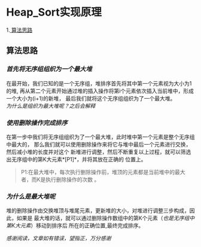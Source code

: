 # Heap_Sort实现原理

1.[ 算法思路](#算法思想)

## 算法思路

### *首先将无序组组织为一个最大堆*
在最开始，我们已知的是一个无序组，堆排序首先将其中第一个元素视为大小为1的堆,
再从第二个元素开始通过堆的插入操作将第i个元素依次插入当前堆中，形成一个大小为(i+1)的新堆，
最后我们就将这个无序组组织为了一个最大堆。  
*为什么是组织为最大堆呢？之后会解释*
  
### *使用删除操作完成排序*
在第一步中我们将无序组组织为了一个最大堆，此时堆中第一个元素是整个无序组中最大的， 
那么我们就可以使用删除操作来将它与堆中最后一个元素进行交换，然后减小堆的长度并对这个
新堆进行调整，然后不断重复以上过程，就可以筛选出无序组中的第K大元素*[P1]*，并将其放在正确的
位置上。  
>P1:在最大堆中，每次执行删除操作前，堆顶的元素都是当前堆中的最大者，而K是执行删除操作的次数
。

### *为什么是最大堆呢*
堆的删除操作由交换堆顶与堆尾元素，更新堆的大小，对堆进行调整三步构成，因此，如果是
最大堆的话，就可以通过删除操作数组中的第K个元素（*也是无序组中第K大元素*）移动到排序后
所在的正确位置,最终完成排序。  

*感谢阅读，文章如有错误，望指正，万分感谢*
